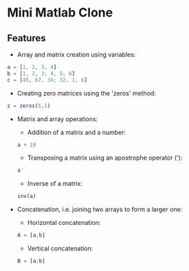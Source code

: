 # Mini Matlab Clone

## Features

* Array and matrix creation using variables:
```MATLAB
a = [1, 2, 3, 4]
b = [1, 2, 3; 4, 5, 6]
c = [45, 67, 34; 32, 1, 6]
```

* Creating zero matrices using the 'zeros' method:
```MATLAB
z = zeros(5,1)
```

* Matrix and array operations:
  * Addition of a matrix and a number:
  ```MATLAB
  a + 10
  ```
  * Transposing a matrix using an apostrophe operator ('):
  ```MATLAB
  a'
  ```
  * Inverse of a matrix:
  ```MATLAB
  inv(a)
  ```

* Concatenation, i.e. joining two arrays to form a larger one:
  * Horizontal concatenation:
  ```MATLAB
  A = [a,b]
  ```
  * Vertical concatenation:
  ```MATLAB
  B = [a;b]
  ```
